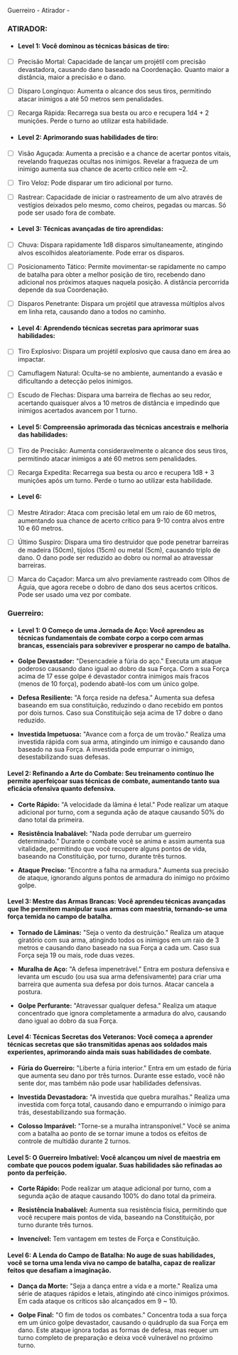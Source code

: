 Guerreiro - 
Atirador - 

### ATIRADOR:
- #### Level 1: Você dominou as técnicas básicas de tiro:

- [ ] Precisão Mortal: Capacidade de lançar um projétil com precisão devastadora, causando dano baseado na Coordenação. Quanto maior a distância, maior a precisão e o dano.
	
- [ ] Disparo Longínquo: Aumenta o alcance dos seus tiros, permitindo atacar inimigos a até 50 metros sem penalidades.
	
- [ ] Recarga Rápida: Recarrega sua besta ou arco e recupera 1d4 + 2 munições. Perde o turno ao utilizar esta habilidade.

- #### Level 2: Aprimorando suas habilidades de tiro:

- [ ] Visão Aguçada: Aumenta a precisão e a chance de acertar pontos vitais, revelando fraquezas ocultas nos inimigos. Revelar a fraqueza de um inimigo aumenta sua chance de acerto crítico nele em ~2.
	
- [ ] Tiro Veloz: Pode disparar um tiro adicional por turno.
	
- [ ] Rastrear: Capacidade de iniciar o rastreamento de um alvo através de vestígios deixados pelo mesmo, como cheiros, pegadas ou marcas. Só pode ser usado fora de combate.

- #### Level 3: Técnicas avançadas de tiro aprendidas:

- [ ] Chuva: Dispara rapidamente 1d8 disparos simultaneamente, atingindo alvos escolhidos aleatoriamente. Pode errar os disparos.
	
- [ ] Posicionamento Tático: Permite movimentar-se rapidamente no campo de batalha para obter a melhor posição de tiro, recebendo dano adicional nos próximos ataques naquela posição. A distância percorrida depende da sua Coordenação.
	
- [ ] Disparos Penetrante: Dispara um projétil que atravessa múltiplos alvos em linha reta, causando dano a todos no caminho.

- #### Level 4: Aprendendo técnicas secretas para aprimorar suas habilidades:

- [ ] Tiro Explosivo: Dispara um projétil explosivo que causa dano em área ao impactar.
	
- [ ] Camuflagem Natural: Oculta-se no ambiente, aumentando a evasão e dificultando a detecção pelos inimigos.
	
- [ ] Escudo de Flechas: Dispara uma barreira de flechas ao seu redor, acertando quaisquer alvos a 10 metros de distância e impedindo que inimigos acertados avancem por 1 turno.

- #### Level 5: Compreensão aprimorada das técnicas ancestrais e melhoria das habilidades:

- [ ] Tiro de Precisão: Aumenta consideravelmente o alcance dos seus tiros, permitindo atacar inimigos a até 60 metros sem penalidades.
	
- [ ] Recarga Expedita: Recarrega sua besta ou arco e recupera 1d8 + 3 munições após um turno. Perde o turno ao utilizar esta habilidade.

- #### Level 6:

- [ ] Mestre Atirador: Ataca com precisão letal em um raio de 60 metros, aumentando sua chance de acerto crítico para 9-10 contra alvos entre 10 e 60 metros.
	
- [ ] Último Suspiro: Dispara uma tiro destruidor que pode penetrar barreiras de madeira (50cm), tijolos (15cm) ou metal (5cm), causando triplo de dano. O dano pode ser reduzido ao dobro ou normal ao atravessar barreiras.
	
- [ ] Marca do Caçador: Marca um alvo previamente rastreado com Olhos de Águia, que agora recebe o dobro de dano dos seus acertos críticos. Pode ser usado uma vez por combate.

### Guerreiro:
- #### Level 1: O Começo de uma Jornada de Aço: Você aprendeu as técnicas fundamentais de combate corpo a corpo com armas brancas, essenciais para sobreviver e prosperar no campo de batalha.

- **Golpe Devastador:** "Desencadeie a fúria do aço." Executa um ataque poderoso causando dano igual ao dobro da sua Força. Com a sua Força acima de 17 esse golpe é devastador contra inimigos mais fracos (menos de 10 força), podendo abatê-los com um único golpe.
    
- **Defesa Resiliente:** "A força reside na defesa." Aumenta sua defesa baseando em sua constituição, reduzindo o dano recebido em pontos por dois turnos. Caso sua Constituição seja acima de 17 dobre o dano reduzido.
    
- **Investida Impetuosa:** "Avance com a força de um trovão." Realiza uma investida rápida com sua arma, atingindo um inimigo e causando dano baseado na sua Força. A investida pode empurrar o inimigo, desestabilizando suas defesas.

#### Level 2: Refinando a Arte do Combate: Seu treinamento contínuo lhe permite aperfeiçoar suas técnicas de combate, aumentando tanto sua eficácia ofensiva quanto defensiva.

- **Corte Rápido:** "A velocidade da lâmina é letal." Pode realizar um ataque adicional por turno, com a segunda ação de ataque causando 50% do dano total da primeira.
    
- **Resistência Inabalável:** "Nada pode derrubar um guerreiro determinado." Durante o combate você se anima e assim aumenta sua vitalidade, permitindo que você recupere alguns pontos de vida, baseando na Constituição, por turno, durante três turnos.
    
- **Ataque Preciso:** "Encontre a falha na armadura." Aumenta sua precisão de ataque, ignorando alguns pontos de armadura do inimigo no próximo golpe.

#### Level 3: Mestre das Armas Brancas: Você aprendeu técnicas avançadas que lhe permitem manipular suas armas com maestria, tornando-se uma força temida no campo de batalha.

- **Tornado de Lâminas:** "Seja o vento da destruição." Realiza um ataque giratório com sua arma, atingindo todos os inimigos em um raio de 3 metros e causando dano baseado na sua Força a cada um. Caso sua Força seja 19 ou mais, rode duas vezes.
    
- **Muralha de Aço:** "A defesa impenetrável." Entra em postura defensiva e levanta um escudo (ou usa sua arma defensivamente) para criar uma barreira que aumenta sua defesa por dois turnos. Atacar cancela a postura.
    
- **Golpe Perfurante:** "Atravessar qualquer defesa." Realiza um ataque concentrado que ignora completamente a armadura do alvo, causando dano igual ao dobro da sua Força.

#### Level 4: Técnicas Secretas dos Veteranos: Você começa a aprender técnicas secretas que são transmitidas apenas aos soldados mais experientes, aprimorando ainda mais suas habilidades de combate.

- **Fúria do Guerreiro:** "Liberte a fúria interior." Entra em um estado de fúria que aumenta seu dano por três turnos. Durante esse estado, você não sente dor, mas também não pode usar habilidades defensivas.
    
- **Investida Devastadora:** "A investida que quebra muralhas." Realiza uma investida com força total, causando dano e empurrando o inimigo para trás, desestabilizando sua formação.
    
- **Colosso Imparável:** "Torne-se a muralha intransponível." Você se anima com a batalha ao ponto de se tornar imune a todos os efeitos de controle de multidão durante 2 turnos.

#### Level 5: O Guerreiro Imbatível: Você alcançou um nível de maestria em combate que poucos podem igualar. Suas habilidades são refinadas ao ponto da perfeição.

- **Corte Rápido:** Pode realizar um ataque adicional por turno, com a segunda ação de ataque causando 100% do dano total da primeira.
    
- **Resistência Inabalável:** Aumenta sua resistência física, permitindo que você recupere mais pontos de vida, baseando na Constituição, por turno durante três turnos. 
	
- **Invencível:** Tem vantagem em testes de Força e Constituição.

#### Level 6: A Lenda do Campo de Batalha: No auge de suas habilidades, você se torna uma lenda viva no campo de batalha, capaz de realizar feitos que desafiam a imaginação.

- **Dança da Morte:** "Seja a dança entre a vida e a morte." Realiza uma série de ataques rápidos e letais, atingindo até cinco inimigos próximos. Em cada ataque os críticos são alcançados em 9 ~ 10.
    
- **Golpe Final:** "O fim de todos os combates." Concentra toda a sua força em um único golpe devastador, causando o quádruplo da sua Força em dano. Este ataque ignora todas as formas de defesa, mas requer um turno completo de preparação e deixa você vulnerável no próximo turno.
